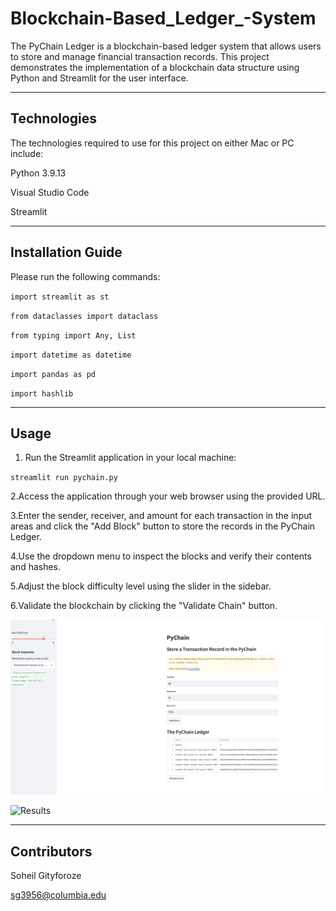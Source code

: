 # Blockchain-Based_Ledger_-System

The PyChain Ledger is a blockchain-based ledger system that allows users to store and manage financial transaction records. This project demonstrates the implementation of a blockchain data structure using Python and Streamlit for the user interface.


---

## Technologies

The technologies required to use for this project on either Mac or PC include:

Python 3.9.13

Visual Studio Code

Streamlit


---

## Installation Guide

Please run the following commands:

`import streamlit as st`

`from dataclasses import dataclass`

`from typing import Any, List`

`import datetime as datetime`

`import pandas as pd`

`import hashlib`

---

## Usage


1. Run the Streamlit application in your local machine:

`streamlit run pychain.py`

2.Access the application through your web browser using the provided URL.

3.Enter the sender, receiver, and amount for each transaction in the input areas and click the "Add Block" button to store the records in the PyChain Ledger.

4.Use the dropdown menu to inspect the blocks and verify their contents and hashes.

5.Adjust the block difficulty level using the slider in the sidebar.

6.Validate the blockchain by clicking the "Validate Chain" button.










 
 
![Screenshot 2023-05-16 at 2.40.32 AM.png](https://github.com/sg3956/Blockchain-Based_-Ledger_-System/blob/d29db8b999f2efff16328f7ac615394e4b30bcfd/Screenshot%202023-05-16%20at%202.40.32%20AM.png)





![Results]()


---

## Contributors

Soheil Gityforoze

sg3956@columbia.edu

